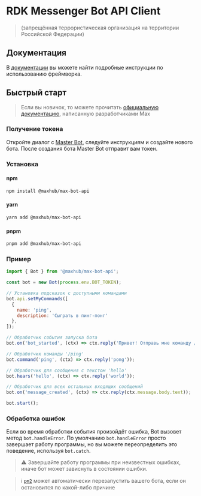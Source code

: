 # RDK Messenger Bot API Client 

> (запрещённая террористическая организация на территории Российской Федерации)

## Документация

В [документации](https://github.com/max-messenger/max-bot-api-client-ts/tree/master/docs) вы можете найти подробные инструкции по использованию фреймворка.

## Быстрый старт

> Если вы новичок, то можете прочитать [официальную документацию](https://dev.max.ru/), написанную разработчиками Max

### Получение токена
Откройте диалог с [Master Bot](https://max.ru/masterbot), следуйте инструкциям и создайте нового бота. После создания бота Master Bot отправит вам токен.

### Установка
#### npm
```sh
npm install @maxhub/max-bot-api
```
#### yarn
```sh
yarn add @maxhub/max-bot-api
```
#### pnpm
```sh
pnpm add @maxhub/max-bot-api
```

### Пример
```javascript
import { Bot } from '@maxhub/max-bot-api';

const bot = new Bot(process.env.BOT_TOKEN);

// Установка подсказок с доступными командами
bot.api.setMyCommands([
  { 
    name: 'ping',
    description: 'Сыграть в пинг-понг'
  },
]);

// Обработчик события запуска бота
bot.on('bot_started', (ctx) => ctx.reply('Привет! Отправь мне команду /ping, чтобы сыграть в пинг-понг'));

// Обработчик команды '/ping'
bot.command('ping', (ctx) => ctx.reply('pong'));

// Обработчик для сообщения с текстом 'hello'
bot.hears('hello', (ctx) => ctx.reply('world'));

// Обработчик для всех остальных входящих сообщений
bot.on('message_created', (ctx) => ctx.reply(ctx.message.body.text));

bot.start();
```

### Обработка ошибок
Если во время обработки события произойдёт ошибка, Bot вызовет метод `bot.handleError`. По умолчанию `bot.handleError` просто завершает работу программы, но вы можете переопределить это поведение, используя `bot.catch`.

> ⚠️ Завершайте работу программы при неизвестных ошибках, иначе бот может зависнуть в состоянии ошибки.

> ℹ️ [`pm2`](https://pm2.keymetrics.io/) может автоматически перезапустить вашего бота, если он остановится по какой-либо причине
